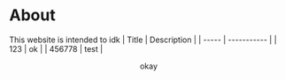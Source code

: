 # About
This website is intended to idk
| Title | Description |
| ----- | ----------- |
| 123 | ok |
| 456778 | test  |
<p align="center"> okay </p>
